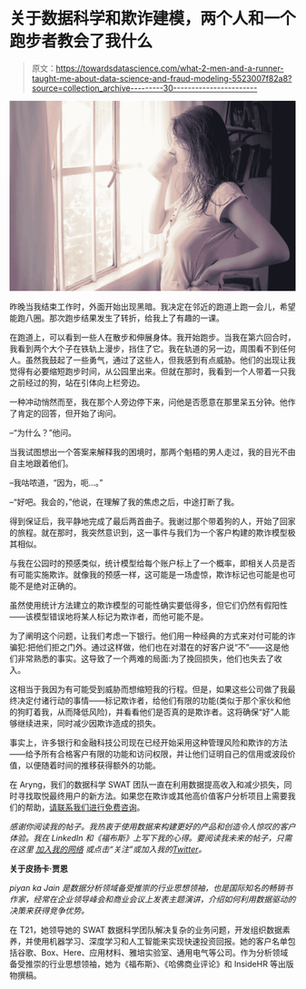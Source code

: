 # 关于数据科学和欺诈建模，两个人和一个跑步者教会了我什么

> 原文：<https://towardsdatascience.com/what-2-men-and-a-runner-taught-me-about-data-science-and-fraud-modeling-5523007f82a8?source=collection_archive---------30----------------------->

![](img/35e4335c8c33d033e74c90923442d3f8.png)

昨晚当我结束工作时，外面开始出现黑暗。我决定在邻近的跑道上跑一会儿，希望能跑八圈。那次跑步结果发生了转折，给我上了有趣的一课。

在跑道上，可以看到一些人在散步和伸展身体。我开始跑步。当我在第六回合时，我看到两个大个子在铁轨上漫步，挡住了它。我在轨道的另一边，周围看不到任何人。虽然我鼓起了一些勇气，通过了这些人，但我感到有点威胁。他们的出现让我觉得有必要缩短跑步时间，从公园里出来。但就在那时，我看到一个人带着一只我之前经过的狗，站在引体向上栏旁边。

一种冲动悄然而至，我在那个人旁边停下来，问他是否愿意在那里呆五分钟。他作了肯定的回答，但开始了询问。

–“为什么？”他问。

当我试图想出一个答案来解释我的困境时，那两个魁梧的男人走过，我的目光不由自主地跟着他们。

–我咕哝道，“因为，呃…。”

–“好吧。我会的，”他说，在理解了我的焦虑之后，中途打断了我。

得到保证后，我平静地完成了最后两首曲子。我谢过那个带着狗的人，开始了回家的旅程。就在那时，我突然意识到，这一事件与我们为一个客户构建的欺诈模型极其相似。

与我在公园时的预感类似，统计模型给每个账户标上了一个概率，即相关人员是否有可能实施欺诈。就像我的预感一样，这可能是一场虚惊，欺诈标记也可能是也可能不是绝对正确的。

虽然使用统计方法建立的欺诈模型的可能性确实要低得多，但它们仍然有假阳性——该模型错误地将某人标记为欺诈者，而他可能不是。

为了阐明这个问题，让我们考虑一下银行。他们用一种经典的方式来对付可能的诈骗犯:把他们拒之门外。通过这样做，他们也在对潜在的好客户说“不”——这是他们非常熟悉的事实。这导致了一个两难的局面:为了挽回损失，他们也失去了收入。

这相当于我因为有可能受到威胁而想缩短我的行程。但是，如果这些公司做了我最终决定付诸行动的事情——标记欺诈者，给他们有限的功能(类似于那个家伙和他的狗盯着我，从而降低风险)，并看看他们是否真的是欺诈者。这将确保“好”人能够继续进来，同时减少因欺诈造成的损失。

事实上，许多银行和金融科技公司现在已经开始采用这种管理风险和欺诈的方法——给予所有合格客户有限的功能和访问权限，并让他们证明自己的信用或波段价值，以便随着时间的推移获得额外的功能。

在 Aryng，我们的数据科学 SWAT 团队一直在利用数据提高收入和减少损失，同时寻找取悦最终用户的新方法。如果您在欺诈或其他高价值客户分析项目上需要我们的帮助，[请联系我们进行免费咨询](http://www.meetme.so/aryng)。

*感谢你阅读我的帖子。我热衷于使用数据来构建更好的产品和创造令人惊叹的客户体验。我在 LinkedIn 和《福布斯》上写下我的心得。要阅读我未来的帖子，只需在这里* [*加入我的网络*](https://eepurl.com/xNLHD) *或点击“关注”或加入我的*[*Twitter*](https://twitter.com/AnalyticsQueen)*。*

**关于皮扬卡·贾恩**

*piyan ka Jain 是数据分析领域备受推崇的行业思想领袖，也是国际知名的畅销书作家，经常在企业领导峰会和商业会议上发表主题演讲，介绍如何利用数据驱动的决策来获得竞争优势。*

在 T21，她领导她的 SWAT 数据科学团队解决复杂的业务问题，开发组织数据素养，并使用机器学习、深度学习和人工智能来实现快速投资回报。她的客户名单包括谷歌、Box、Here、应用材料、雅培实验室、通用电气等公司。作为分析领域备受推崇的行业思想领袖，她为《福布斯》、《哈佛商业评论》和 InsideHR 等出版物撰稿。